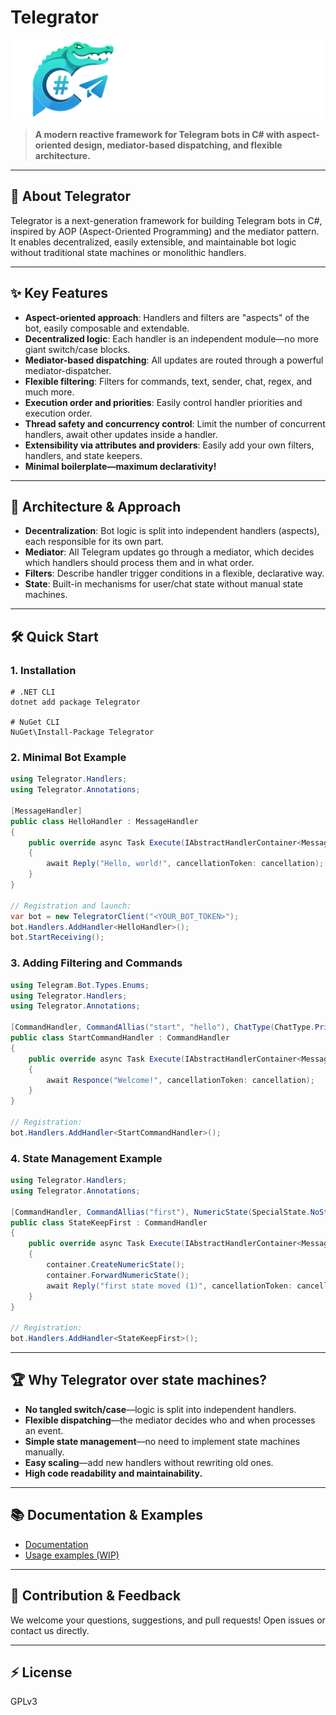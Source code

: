# Telegrator

![Telegrator Banner](https://github.com/Rikitav/Telegrator/blob/master/resources%2FTelegrator_banner.png)

> **A modern reactive framework for Telegram bots in C# with aspect-oriented design, mediator-based dispatching, and flexible architecture.**

---

## 🚀 About Telegrator

Telegrator is a next-generation framework for building Telegram bots in C#, inspired by AOP (Aspect-Oriented Programming) and the mediator pattern. It enables decentralized, easily extensible, and maintainable bot logic without traditional state machines or monolithic handlers.

---

## ✨ Key Features

- **Aspect-oriented approach**: Handlers and filters are "aspects" of the bot, easily composable and extendable.
- **Decentralized logic**: Each handler is an independent module—no more giant switch/case blocks.
- **Mediator-based dispatching**: All updates are routed through a powerful mediator-dispatcher.
- **Flexible filtering**: Filters for commands, text, sender, chat, regex, and much more.
- **Execution order and priorities**: Easily control handler priorities and execution order.
- **Thread safety and concurrency control**: Limit the number of concurrent handlers, await other updates inside a handler.
- **Extensibility via attributes and providers**: Easily add your own filters, handlers, and state keepers.
- **Minimal boilerplate—maximum declarativity!**

---

## 🧩 Architecture & Approach

- **Decentralization**: Bot logic is split into independent handlers (aspects), each responsible for its own part.
- **Mediator**: All Telegram updates go through a mediator, which decides which handlers should process them and in what order.
- **Filters**: Describe handler trigger conditions in a flexible, declarative way.
- **State**: Built-in mechanisms for user/chat state without manual state machines.

---

## 🛠️ Quick Start

### 1. Installation

```shell
# .NET CLI
dotnet add package Telegrator

# NuGet CLI
NuGet\Install-Package Telegrator
```

### 2. Minimal Bot Example

```csharp
using Telegrator.Handlers;
using Telegrator.Annotations;

[MessageHandler]
public class HelloHandler : MessageHandler
{
    public override async Task Execute(IAbstractHandlerContainer<Message> container, CancellationToken cancellation)
    {
        await Reply("Hello, world!", cancellationToken: cancellation);
    }
}

// Registration and launch:
var bot = new TelegratorClient("<YOUR_BOT_TOKEN>");
bot.Handlers.AddHandler<HelloHandler>();
bot.StartReceiving();
```

### 3. Adding Filtering and Commands

```csharp
using Telegram.Bot.Types.Enums;
using Telegrator.Handlers;
using Telegrator.Annotations;

[CommandHandler, CommandAllias("start", "hello"), ChatType(ChatType.Private)]
public class StartCommandHandler : CommandHandler
{
    public override async Task Execute(IAbstractHandlerContainer<Message> container, CancellationToken cancellation)
    {
        await Responce("Welcome!", cancellationToken: cancellation);
    }
}

// Registration:
bot.Handlers.AddHandler<StartCommandHandler>();
```

### 4. State Management Example

```csharp
using Telegrator.Handlers;
using Telegrator.Annotations;

[CommandHandler, CommandAllias("first"), NumericState(SpecialState.NoState)]
public class StateKeepFirst : CommandHandler
{
    public override async Task Execute(IAbstractHandlerContainer<Message> container, CancellationToken cancellation)
    {
        container.CreateNumericState();
        container.ForwardNumericState();
        await Reply("first state moved (1)", cancellationToken: cancellation);
    }
}

// Registration:
bot.Handlers.AddHandler<StateKeepFirst>();
```

---

## 🏆 Why Telegrator over state machines?

- **No tangled switch/case**—logic is split into independent handlers.
- **Flexible dispatching**—the mediator decides who and when processes an event.
- **Simple state management**—no need to implement state machines manually.
- **Easy scaling**—add new handlers without rewriting old ones.
- **High code readability and maintainability.**

---

## 📚 Documentation & Examples

- [Documentation](https://github.com/Rikitav/Telegrator/wiki/)
- [Usage examples (WIP)](https://github.com/Rikitav/Telegrator/tree/master/Examples)

---

## 🤝 Contribution & Feedback

We welcome your questions, suggestions, and pull requests! Open issues or contact us directly.

---

## ⚡ License

GPLv3
